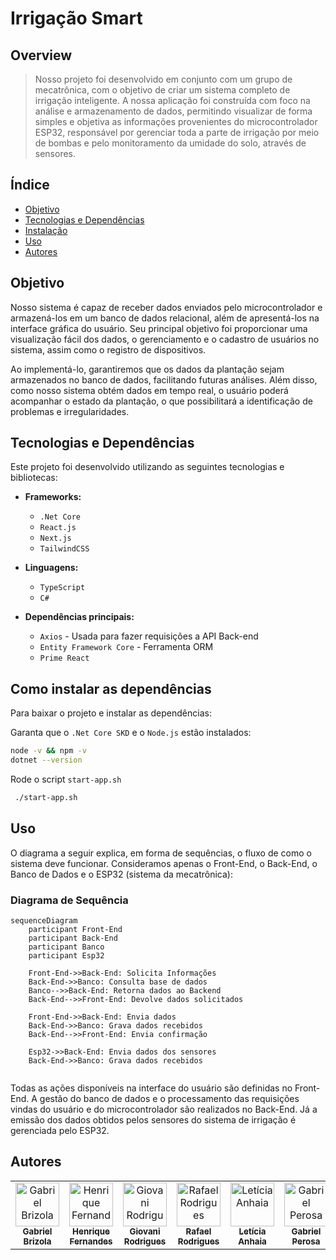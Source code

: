 # Irrigação Smart

## Overview
> Nosso projeto foi desenvolvido em conjunto com um grupo de mecatrônica, com o objetivo de criar um sistema completo de irrigação inteligente. A nossa aplicação foi construída com foco na análise e armazenamento de dados, permitindo visualizar de forma simples e objetiva as informações provenientes do microcontrolador ESP32, responsável por gerenciar toda a parte de irrigação por meio de bombas e pelo monitoramento da umidade do solo, através de sensores.


## Índice

- [Objetivo](#objetivo)
- [Tecnologias e Dependências](#tecnologias-e-dependências)
- [Instalação](#instalação)
- [Uso](#uso)
- [Autores](#autores)

## Objetivo

Nosso sistema é capaz de receber dados enviados pelo microcontrolador e armazená-los em um banco de dados relacional, além de apresentá-los na interface gráfica do usuário. Seu principal objetivo foi proporcionar uma visualização fácil dos dados, o gerenciamento e o cadastro de usuários no sistema, assim como o registro de dispositivos.

Ao implementá-lo, garantiremos que os dados da plantação sejam armazenados no banco de dados, facilitando futuras análises. Além disso, como nosso sistema obtém dados em tempo real, o usuário poderá acompanhar o estado da plantação, o que possibilitará a identificação de problemas e irregularidades. 

## Tecnologias e Dependências

Este projeto foi desenvolvido utilizando as seguintes tecnologias e bibliotecas:

- **Frameworks:**
  - `.Net Core`
  - `React.js`
  - `Next.js`
  - `TailwindCSS`
- **Linguagens:**
  - `TypeScript`
  - `C#`

- **Dependências principais:**
  - `Axios` - Usada para fazer requisições a API Back-end
  - `Entity Framework Core` - Ferramenta ORM
  - `Prime React` 
## Como instalar as dependências

Para baixar o projeto e instalar as dependências:

Garanta que o `.Net Core SKD` e o `Node.js` estão instalados:
```bash
node -v && npm -v
dotnet --version
```

Rode o script `start-app.sh`
```bash
 ./start-app.sh
```

## Uso
O diagrama a seguir explica, em forma de sequências, o fluxo de como o sistema deve funcionar. Consideramos apenas o Front-End, o Back-End, o Banco de Dados e o ESP32 (sistema da mecatrônica):

### Diagrama de Sequência

```mermaid
sequenceDiagram
    participant Front-End
    participant Back-End
    participant Banco
    participant Esp32

    Front-End->>Back-End: Solicita Informações
    Back-End->>Banco: Consulta base de dados
    Banco-->>Back-End: Retorna dados ao Backend
    Back-End-->>Front-End: Devolve dados solicitados
    
    Front-End->>Back-End: Envia dados
    Back-End->>Banco: Grava dados recebidos
    Back-End-->>Front-End: Envia confirmação

    Esp32->>Back-End: Envia dados dos sensores
    Back-End->>Banco: Grava dados recebidos
    
```

Todas as ações disponíveis na interface do usuário são definidas no Front-End. A gestão do banco de dados e o processamento das requisições vindas do usuário e do microcontrolador são realizados no Back-End. Já a emissão dos dados obtidos pelos sensores do sistema de irrigação é gerenciada pelo ESP32.

## Autores
<div align="center">
<table>
  <tr>
    <td align="center">
      <a href="https://github.com/GBrizola">
        <img src=https://avatars.githubusercontent.com/u/158374028?v=4 width="70px;" alt="Gabriel Brizola"/><br>
        <sub>
          <b>Gabriel Brizola</b>
        </sub>
      </a>
    </td>
    <td align="center">
      <a href="https://github.com/Henferper">
        <img src=https://avatars.githubusercontent.com/u/106565109?v=4 width="70px;" alt="Henrique Fernandes"/><br>
        <sub>
          <b>Henrique Fernandes</b>
        </sub>
      </a>
    </td>
    <td align="center">
      <a href="https://github.com/Giovani-RodriguesS">
        <img src="https://avatars.githubusercontent.com/u/121878338?v=4" width="70px;" alt="Giovani Rodrigues"/><br>
        <sub>
          <b>Giovani Rodrigues</b>
        </sub>
      </a>
    </td>
    <td align="center">
      <a href="https://github.com/rafael-rodrigues01">
        <img src="https://avatars.githubusercontent.com/u/106329803?v=4" width="70px;" alt="Rafael Rodrigues"/><br>
        <sub>
          <b>Rafael Rodrigues</b>
        </sub>
      </a>
    </td>
    <td align="center">
      <a href="https://github.com/Anhaia09">
        <img src="https://avatars.githubusercontent.com/u/159202049?v=4" width="70px;" alt="Letícia Anhaia"/><br>
        <sub>
          <b>Letícia Anhaia</b>
        </sub>
      </a>
    </td>
    <td align="center">
      <a href="https://github.com/GabrielPerosa">
        <img src="https://avatars.githubusercontent.com/u/159202121?v=4" width="70px;" alt="Gabriel Perosa"/><br>
        <sub>
          <b>Gabriel Perosa</b>
        </sub>
      </a>
    </td>
    
  </tr>
</table>
</div>
